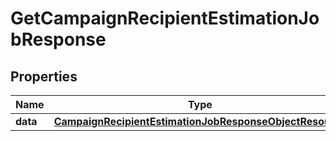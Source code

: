 # GetCampaignRecipientEstimationJobResponse

## Properties
Name | Type | Description | Notes
------------ | ------------- | ------------- | -------------
**data** | [**CampaignRecipientEstimationJobResponseObjectResource**](CampaignRecipientEstimationJobResponseObjectResource.md) |  | 
